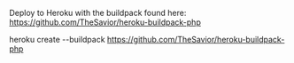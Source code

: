 Deploy to Heroku with the buildpack found here: https://github.com/TheSavior/heroku-buildpack-php

heroku create --buildpack https://github.com/TheSavior/heroku-buildpack-php
